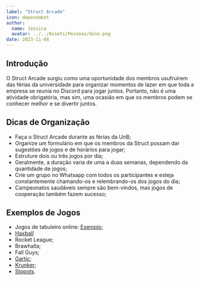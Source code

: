 ```yaml
---
label: "Struct Arcade"
icon: dependabot
author:
  name: Jéssica
  avatar: ../../Assets/Pessoas/dino.png
date: 2023-11-08
---
```


## Introdução

O Struct Arcade surgiu como uma oportunidade dos membros usufruirem das férias da universidade para organizar momentos de lazer em que toda a empresa se reunia no Discord para jogar juntos. Portanto, não é uma atividade obrigatória, mas sim, uma ocasião em que os membros podem se conhecer melhor e se divertir juntos.

## Dicas de Organização

- Faça o Struct Arcade durante as férias da UnB;
- Organize um formulário em que os membros da Struct possam dar sugestões de jogos e de horários para jogar;
- Estruture dois ou três jogos por dia;
- Geralmente, a duração varia de uma a duas semanas, dependendo da quantidade de jogos;
- Crie um grupo no Whatsapp com todos os participantes e esteja constantemente chamando-os e relembrando-os dos jogos do dia;
- Campeonatos saudáveis sempre são bem-vindos, mas jogos de cooperação também fazem sucesso;

## Exemplos de Jogos

- Jogos de tabuleiro online: [Exemplo](https://www.google.com/url?sa=t&rct=j&q=&esrc=s&source=web&cd=&ved=2ahUKEwjk6MXgq7SCAxUlr5UCHYMSDQcQFnoECAUQAQ&url=https%3A%2F%2Fen.boardgamearena.com%2F&usg=AOvVaw1sy2cW_He0TdfsiLgoH8q7&opi=89978449);
- [Haxball](https://www.google.com/url?sa=t&rct=j&q=&esrc=s&source=web&cd=&cad=rja&uact=8&ved=2ahUKEwjMzaWHrLSCAxWCqJUCHb4zCNYQFnoECAEQAQ&url=https%3A%2F%2Fwww.haxball.com%2F&usg=AOvVaw1EQA_MGHmf7ZmQQUmbrKnb&opi=89978449)
- Rocket League;
- Brawhalla;
- Fall Guys;
- [Gartic](https://www.google.com/url?sa=t&rct=j&q=&esrc=s&source=web&cd=&cad=rja&uact=8&ved=2ahUKEwiY0bvbrLSCAxVslJUCHXsWCCoQFnoECAUQAQ&url=https%3A%2F%2Fgartic.com.br%2F&usg=AOvVaw0XONddmB256VuasQm8QA5z&opi=89978449);
- [Krunker](https://www.google.com/url?sa=t&rct=j&q=&esrc=s&source=web&cd=&cad=rja&uact=8&ved=2ahUKEwiF5-bjrLSCAxUBNTUKHWC-CFkQFnoECAUQAQ&url=https%3A%2F%2Fkrunker.io%2F&usg=AOvVaw21ua4Y0_48TviFCpcni_Kc&opi=89978449);
- [Stopots](https://www.google.com/url?sa=t&rct=j&q=&esrc=s&source=web&cd=&cad=rja&uact=8&ved=2ahUKEwi46qbwrLSCAxXrpZUCHcgEAQ8QFnoECAYQAQ&url=https%3A%2F%2Fstopots.com%2Fpt%2F&usg=AOvVaw1Hk_YXbYz4fhlgAqs0yBED&opi=89978449).
